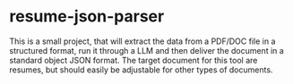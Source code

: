 # resume-json-parser
This is a small project, that will extract the data from a PDF/DOC file in a structured format, run it through a LLM and then deliver the document in a standard object JSON format. The target document for this tool are resumes, but should easily be adjustable for other types of documents.
